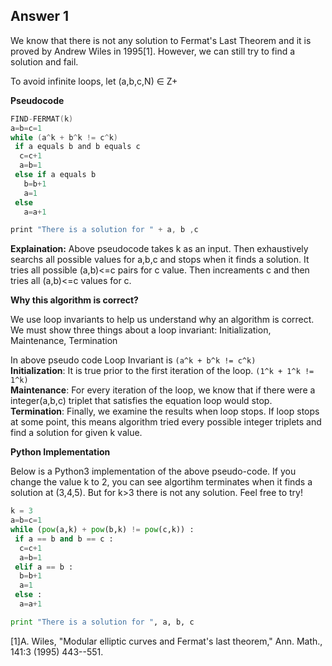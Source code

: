 Answer 1
--------
We know that there is not any solution to Fermat's Last Theorem and it is proved by Andrew Wiles in 1995[1]. However, we can still try to find a solution and fail.

To avoid infinite loops, let (a,b,c,N) ∈ Z+ 

**Pseudocode** 
```C
FIND-FERMAT(k)
a=b=c=1
while (a^k + b^k != c^k) 
 if a equals b and b equals c
  c=c+1
  a=b=1
 else if a equals b
   b=b+1
   a=1
 else
   a=a+1

print "There is a solution for " + a, b ,c

```

**Explaination:**
Above pseudocode takes k as an input. Then exhaustively searchs all possible values for a,b,c and stops when it finds a solution. It tries all possible (a,b)<=c pairs for c value. Then increaments c and then tries all (a,b)<=c values for c. 

**Why this algorithm is correct?**

We use loop invariants to help us understand why an algorithm is correct. We must show three things about a loop invariant: Initialization, Maintenance, Termination

In above pseudo code Loop Invariant is `(a^k + b^k != c^k)` <br/>
**Initialization**: It is true prior to the first iteration of the loop. `(1^k + 1^k != 1^k)`<br/>
**Maintenance**: For every iteration of the loop, we know that if there were a integer(a,b,c) triplet that satisfies the equation loop would stop.<br/>
**Termination**: Finally, we examine the results when loop stops. If loop stops at some point, this means algorithm tried every possible integer triplets and find a solution for given k value.<br/>

**Python Implementation**

Below is a Python3 implementation of the above pseudo-code. If you change the value k to 2, you can see algortihm terminates when it finds a solution at (3,4,5). But for k>3 there is not any solution. Feel free to try!

```python
k = 3
a=b=c=1
while (pow(a,k) + pow(b,k) != pow(c,k)) :
 if a == b and b == c :
  c=c+1
  a=b=1
 elif a == b :
  b=b+1
  a=1
 else :
  a=a+1

print "There is a solution for ", a, b, c

```


[1]A. Wiles, "Modular elliptic curves and Fermat's last theorem," Ann. Math., 141:3 (1995) 443--551.





